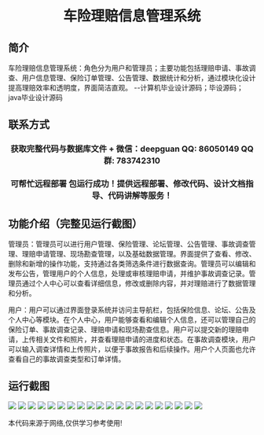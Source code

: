 <p><h1 align="center">车险理赔信息管理系统</h1></p>

## 简介
车险理赔信息管理系统：角色分为用户和管理员；主要功能包括理赔申请、事故调查、用户信息管理、保险订单管理、公告管理、数据统计和分析，通过模块化设计提高理赔效率和透明度，界面简洁直观。    --计算机毕业设计源码；毕设源码；java毕业设计源码


## 联系方式
<p><h3 align="center">获取完整代码与数据库文件 + 微信：deepguan QQ: 86050149 QQ群: 783742310</h3></p>
<p><h3 align="center">可帮忙远程部署 包运行成功！提供远程部署、修改代码、设计文档指导、代码讲解等服务！</h3></p>

## 功能介绍（完整见运行截图）
管理员：管理员可以进行用户管理、保险管理、论坛管理、公告管理、事故调查管理、理赔申请管理、现场勘查管理，以及基础数据管理。界面提供了查看、修改、删除和新增的操作功能，支持通过各类筛选条件进行数据查询。管理员可以编辑和发布公告，管理用户的个人信息，处理或审核理赔申请，并维护事故调查记录。管理员通过个人中心可以查看详细信息，修改或删除内容，并对理赔进行了数据管理和分析。

用户：用户可以通过界面登录系统并访问主导航栏，包括保险信息、论坛、公告及个人中心等模块。在个人中心，用户能够查看和编辑个人信息，还可以管理自己的保险订单、事故调查记录、理赔申请和现场勘查信息。用户可以提交新的理赔申请，上传相关文件和照片，并查看理赔申请的进度和状态。在事故调查模块，用户可以输入调查详情和上传照片，以便于事故报告和后续操作。用户个人页面也允许查看自己的事故调查类型和订单详情。


## 运行截图
![](img/001.jpg)
![](img/002.jpg)
![](img/003.jpg)
![](img/004.jpg)
![](img/005.jpg)
![](img/006.jpg)
![](img/007.jpg)
![](img/008.jpg)
![](img/009.jpg)
![](img/010.jpg)
![](img/011.jpg)
![](img/012.jpg)
![](img/013.jpg)
![](img/014.jpg)
![](img/015.jpg)
![](img/016.jpg)
![](img/017.jpg)
![](img/018.jpg)
![](img/019.jpg)
![](img/020.jpg)

<p>本代码来源于网络,仅供学习参考使用!</p>
